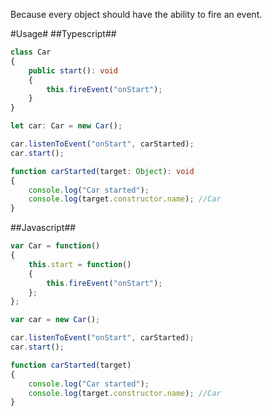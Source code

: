 Because every object should have the ability to fire an event.

#Usage#
##Typescript##

```typescript
class Car
{
    public start(): void
    {
        this.fireEvent("onStart");
    }
}

let car: Car = new Car();

car.listenToEvent("onStart", carStarted);
car.start();

function carStarted(target: Object): void
{
    console.log("Car started");
    console.log(target.constructor.name); //Car
}
```

##Javascript##

```javascript
var Car = function()
{
    this.start = function()
    {
        this.fireEvent("onStart");
    };
};

var car = new Car();

car.listenToEvent("onStart", carStarted);
car.start();

function carStarted(target)
{
    console.log("Car started");
    console.log(target.constructor.name); //Car
}
```
